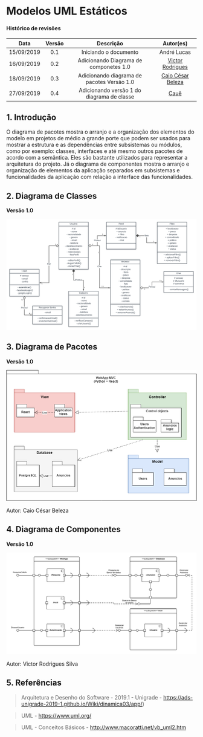 # Modelos UML Estáticos

#### Histórico de revisões
|    Data    | Versão |       Descrição       |    Autor(es)     |
| :--------: | :----: | :-------------------: | :--------------: |
| 15/09/2019 |  0.1   | Iniciando o documento | André Lucas |
| 16/09/2019 |  0.2   | Adicionando Diagrama de componetes 1.0 | [Victor Rodrigues](https://github.com/VictorRodriguesS0) |
|18/09/2019|0.3|Adicionando diagrama de pacotes Versão 1.0|[Caio César Beleza](https://github.com/Caiocbeleza)|
|27/09/2019|0.4|Adicionando versão 1 do diagrama de classe|[Cauê](https://github.com/caue96)

## 1. Introdução

O diagrama de pacotes mostra o arranjo e a organização dos elementos do modelo em projetos de médio a grande porte que podem ser usados para mostrar a estrutura e as dependências entre subsistemas ou módulos, como por exemplo: classes, interfaces e até mesmo outros pacotes de acordo com a semântica. Eles são bastante utilizados para representar a arquitetura do projeto.
Já o diagrama de componentes mostra o arranjo e organização de elementos da aplicação separados em subsistemas e funcionalidades da aplicação com relação a interface das funcionalidades.

## 2. Diagrama de Classes

**Versão 1.0**

[![Diagrama de Classe](img/diagrama_de_classe_v1.png)](https://ibb.co/JkgBSSd)

## 3. Diagrama de Pacotes

**Versão 1.0**

[![](img/Pacotes.png)](img/Pacotes.png)

Autor: Caio César Beleza

## 4. Diagrama de Componentes

**Versão 1.0**

[![](img/Diagrama_Componetes_V1.png)](img/Diagrama_Componetes_V1.png)

Autor: Victor Rodrigues Silva

## 5. Referências

> Arquitetura e Desenho do Software - 2019.1 - Unigrade - https://ads-unigrade-2019-1.github.io/Wiki/dinamica03/app/)

> UML - https://www.uml.org/

> UML - Conceitos Básicos - http://www.macoratti.net/vb_uml2.htm
